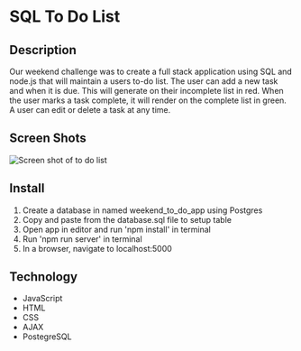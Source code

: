 # SQL To Do List

## Description

Our weekend challenge was to create a full stack application using SQL and node.js that will maintain a users to-do list. The user can add a new task and when it is due. This will generate on their incomplete list in red. When the user marks a task complete, it will render on the complete list in green. A user can edit or delete a task at any time.

## Screen Shots

![Screen shot of to do list](./server/images/screenShot1.png)

## Install

1. Create a database in named weekend_to_do_app using Postgres
2. Copy and paste from the database.sql file to setup table
3. Open app in editor and run 'npm install' in terminal
4. Run 'npm run server' in terminal
5. In a browser, navigate to localhost:5000

## Technology

- JavaScript
- HTML
- CSS
- AJAX
- PostegreSQL
